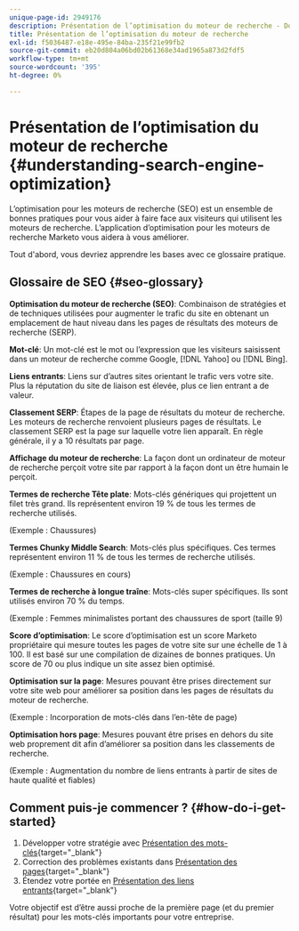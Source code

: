 ```yaml
---
unique-page-id: 2949176
description: Présentation de l’optimisation du moteur de recherche - Documents Marketo - Documentation du produit
title: Présentation de l’optimisation du moteur de recherche
exl-id: f5036487-e18e-495e-84ba-235f21e99fb2
source-git-commit: eb20d804a06bd02b61368e34ad1965a873d2fdf5
workflow-type: tm+mt
source-wordcount: '395'
ht-degree: 0%

---
```


# Présentation de l’optimisation du moteur de recherche {#understanding-search-engine-optimization}

L’optimisation pour les moteurs de recherche (SEO) est un ensemble de bonnes pratiques pour vous aider à faire face aux visiteurs qui utilisent les moteurs de recherche. L’application d’optimisation pour les moteurs de recherche Marketo vous aidera à vous améliorer.

Tout d&#39;abord, vous devriez apprendre les bases avec ce glossaire pratique.

## Glossaire de SEO {#seo-glossary}

**Optimisation du moteur de recherche (SEO)**: Combinaison de stratégies et de techniques utilisées pour augmenter le trafic du site en obtenant un emplacement de haut niveau dans les pages de résultats des moteurs de recherche (SERP).

**Mot-clé**: Un mot-clé est le mot ou l’expression que les visiteurs saisissent dans un moteur de recherche comme Google, [!DNL Yahoo] ou [!DNL Bing].

**Liens entrants**: Liens sur d’autres sites orientant le trafic vers votre site. Plus la réputation du site de liaison est élevée, plus ce lien entrant a de valeur.

**Classement SERP**: Étapes de la page de résultats du moteur de recherche. Les moteurs de recherche renvoient plusieurs pages de résultats. Le classement SERP est la page sur laquelle votre lien apparaît. En règle générale, il y a 10 résultats par page.

**Affichage du moteur de recherche**: La façon dont un ordinateur de moteur de recherche perçoit votre site par rapport à la façon dont un être humain le perçoit.

**Termes de recherche Tête plate**: Mots-clés génériques qui projettent un filet très grand. Ils représentent environ 19 % de tous les termes de recherche utilisés.

(Exemple : Chaussures)

**Termes Chunky Middle Search**: Mots-clés plus spécifiques. Ces termes représentent environ 11 % de tous les termes de recherche utilisés.

(Exemple : Chaussures en cours)

**Termes de recherche à longue traîne**: Mots-clés super spécifiques. Ils sont utilisés environ 70 % du temps.

(Exemple : Femmes minimalistes portant des chaussures de sport (taille 9)

**Score d’optimisation**: Le score d’optimisation est un score Marketo propriétaire qui mesure toutes les pages de votre site sur une échelle de 1 à 100. Il est basé sur une compilation de dizaines de bonnes pratiques. Un score de 70 ou plus indique un site assez bien optimisé.

**Optimisation sur la page**: Mesures pouvant être prises directement sur votre site web pour améliorer sa position dans les pages de résultats du moteur de recherche.

(Exemple : Incorporation de mots-clés dans l’en-tête de page)

**Optimisation hors page**: Mesures pouvant être prises en dehors du site web proprement dit afin d’améliorer sa position dans les classements de recherche.

(Exemple : Augmentation du nombre de liens entrants à partir de sites de haute qualité et fiables)

## Comment puis-je commencer ? {#how-do-i-get-started}

1. Développer votre stratégie avec [Présentation des mots-clés](/help/marketo/product-docs/additional-apps/seo/keywords/seo-understanding-keywords.md){target="_blank"}
1. Correction des problèmes existants dans [Présentation des pages](/help/marketo/product-docs/additional-apps/seo/pages/seo-understanding-pages.md){target="_blank"}
1. Étendez votre portée en [Présentation des liens entrants](/help/marketo/product-docs/additional-apps/seo/inbound-links/seo-understanding-inbound-links.md){target="_blank"}

Votre objectif est d’être aussi proche de la première page (et du premier résultat) pour les mots-clés importants pour votre entreprise.
